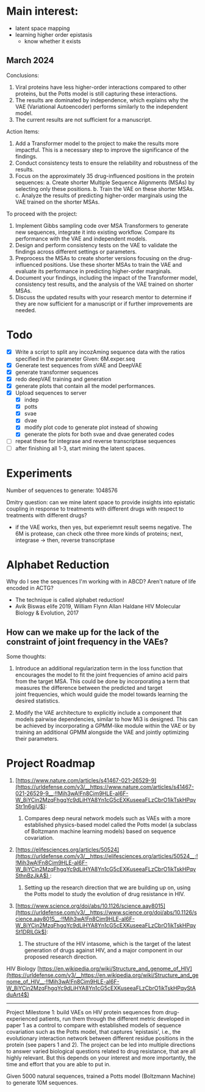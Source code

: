 # Main interest:
- latent space mapping
- learning higher order epistasis
	- know whether it exists

March 2024
---
Conclusions:
1. Viral proteins have less higher-order interactions compared to other proteins, but the Potts model is still capturing these interactions.
2. The results are dominated by independence, which explains why the VAE (Variational Autoencoder) performs similarly to the independent model.
3. The current results are not sufficient for a manuscript.

Action Items:
1. Add a Transformer model to the project to make the results more impactful. This is a necessary step to improve the significance of the findings.
2. Conduct consistency tests to ensure the reliability and robustness of the results.
3. Focus on the approximately 35 drug-influenced positions in the protein sequences:
   a. Create shorter Multiple Sequence Alignments (MSAs) by selecting only these positions.
   b. Train the VAE on these shorter MSAs.
   c. Analyze the results of predicting higher-order marginals using the VAE trained on the shorter MSAs.

To proceed with the project:
1. Implement Gibbs sampling code over MSA Transformers to generate new sequences, integrate it into existing workflow. Compare its performance with the VAE and independent models.
2. Design and perform consistency tests on the VAE to validate the findings across different settings or parameters.
3. Preprocess the MSAs to create shorter versions focusing on the drug-influenced positions. Use these shorter MSAs to train the VAE and evaluate its performance in predicting higher-order marginals.
4. Document your findings, including the impact of the Transformer model, consistency test results, and the analysis of the VAE trained on shorter MSAs.
5. Discuss the updated results with your research mentor to determine if they are now sufficient for a manuscript or if further improvements are needed.
# Todo
- [x] Write a script to split any incozAming sequence data with the ratios specified in the parameter
Given: 6M.exper.seq
- [x] Generate test sequences from sVAE and DeepVAE
- [x] generate transformer sequences
- [x] redo deepVAE training and generation
- [x] generate plots that contain all the model performances. 
- [x] Upload sequences to server
	- [x] indep
	- [x] potts
	- [x] svae
	- [x] dvae
	- [x] modify plot code to generate plot instead of showing
	- [x] generate the plots for both svae and dvae generated codes
- [ ] repeat these for integrase and reverse transcriptase sequences
- [ ] after finishing all 1-3, start mining the latent spaces.

# Experiments
Number of sequences to generate: 1048576

Dmitry question:
can we mine latent space to provide insights into epistatic coupling in response to treatments with different drugs with respect to treatments with different drugs?
- if the VAE works, then yes, but experiemnt result seems negative.
The 6M is protease, can check othe three more kinds of proteins;
next, integrase -> then, reverse transcriptase

# Alphabet Reduction
Why do I see the sequences I'm working with in ABCD? Aren't nature of life encoded in ACTG?
* The technique is called alphabet reduction! 
* Avik Biswas elife 2019, William Flynn Allan Haldane HIV Molecular Biology & Evolution, 2017

## How can we make up for the lack of the constraint of joint frequency in the VAEs?
Some thoughts:
1. Introduce an additional regularization term in the loss function that encourages the model to fit the joint frequencies of amino acid pairs from the target MSA. This could be done by incorporating a term that measures the difference between the predicted and target joint frequencies, which would guide the model towards learning the desired statistics.

2. Modify the VAE architecture to explicitly include a component that models pairwise dependencies, similar to how Mi3 is designed. This can be achieved by incorporating a GPMM-like module within the VAE or by training an additional GPMM alongside the VAE and jointly optimizing their parameters.


# Project Roadmap
1. [https://www.nature.com/articles/s41467-021-26529-9](https://urldefense.com/v3/__https://www.nature.com/articles/s41467-021-26529-9__;!!Mih3wA!Fn8Cim9HLE-aI6F-W_8iYCin2MzqFhgqYc9dLiHYA8Yn1cG5cEXKuseeaFLzCbrO1ikTskHPqyStr1n6gjU$): 
	1. Compares deep neural network models such as VAEs with a more established physics-based model called the Potts model (a subclass of Boltzmann machine learning models) based on sequence covariation.
2. [https://elifesciences.org/articles/50524](https://urldefense.com/v3/__https://elifesciences.org/articles/50524__;!!Mih3wA!Fn8Cim9HLE-aI6F-W_8iYCin2MzqFhgqYc9dLiHYA8Yn1cG5cEXKuseeaFLzCbrO1ikTskHPqySthnBzJkA$) : 
	1. Setting up the research direction that we are building up on, using the Potts model to study the evolution of drug resistance in HIV.

3. [https://www.science.org/doi/abs/10.1126/science.aay8015](https://urldefense.com/v3/__https://www.science.org/doi/abs/10.1126/science.aay8015__;!!Mih3wA!Fn8Cim9HLE-aI6F-W_8iYCin2MzqFhgqYc9dLiHYA8Yn1cG5cEXKuseeaFLzCbrO1ikTskHPqySt1DRlLGk$): 
	1. The structure of the HIV intasome, which is the target of the latest generation of drugs against HIV, and a major component in our proposed research direction.

HIV Biology [https://en.wikipedia.org/wiki/Structure_and_genome_of_HIV](https://urldefense.com/v3/__https://en.wikipedia.org/wiki/Structure_and_genome_of_HIV__;!!Mih3wA!Fn8Cim9HLE-aI6F-W_8iYCin2MzqFhgqYc9dLiHYA8Yn1cG5cEXKuseeaFLzCbrO1ikTskHPqyStAduArt4$)

---

Project Milestone 1: build VAEs on HIV protein sequences from drug-experienced patients, run them through the different metric developed in paper 1 as a control to compare with established models of sequence covariation such as the Potts model, that captures 'epistasis', i.e., the evolutionary interaction network between different residue positions in the protein (see papers 1 and 2). 
	The project can be led into multiple directions to answer varied biological questions related to drug resistance, that are all highly relevant. But this depends on your interest and more importantly, the time and effort that you are able to put in.


Given 5000 natural sequences, trained a Potts model (Boltzmann Machine) to generate 10M sequences.
